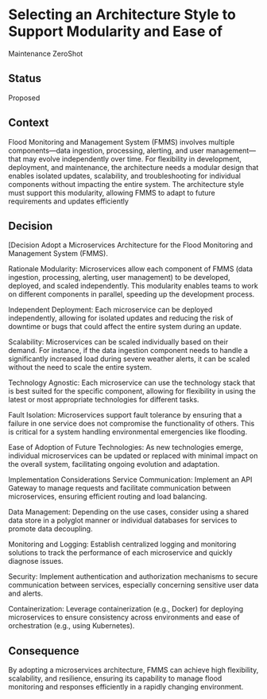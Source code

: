 # Selecting an Architecture Style to Support Modularity and Ease of 
Maintenance ZeroShot

## Status
Proposed

## Context
 Flood Monitoring and Management System (FMMS) involves multiple 
components—data ingestion, processing, alerting, and user management—that may 
evolve independently over time. For flexibility in development, deployment, and 
maintenance, the architecture needs a modular design that enables isolated updates, 
scalability, and troubleshooting for individual components without impacting the entire 
system. The architecture style must support this modularity, allowing FMMS to adapt to 
future requirements and updates efficiently

## Decision

[Decision
Adopt a Microservices Architecture for the Flood Monitoring and Management System (FMMS).

Rationale
Modularity: Microservices allow each component of FMMS (data ingestion, processing, alerting, user management) to be developed, deployed, and scaled independently. This modularity enables teams to work on different components in parallel, speeding up the development process.

Independent Deployment: Each microservice can be deployed independently, allowing for isolated updates and reducing the risk of downtime or bugs that could affect the entire system during an update.

Scalability: Microservices can be scaled individually based on their demand. For instance, if the data ingestion component needs to handle a significantly increased load during severe weather alerts, it can be scaled without the need to scale the entire system.

Technology Agnostic: Each microservice can use the technology stack that is best suited for the specific component, allowing for flexibility in using the latest or most appropriate technologies for different tasks.

Fault Isolation: Microservices support fault tolerance by ensuring that a failure in one service does not compromise the functionality of others. This is critical for a system handling environmental emergencies like flooding.

Ease of Adoption of Future Technologies: As new technologies emerge, individual microservices can be updated or replaced with minimal impact on the overall system, facilitating ongoing evolution and adaptation.

Implementation Considerations
Service Communication: Implement an API Gateway to manage requests and facilitate communication between microservices, ensuring efficient routing and load balancing.

Data Management: Depending on the use cases, consider using a shared data store in a polyglot manner or individual databases for services to promote data decoupling.

Monitoring and Logging: Establish centralized logging and monitoring solutions to track the performance of each microservice and quickly diagnose issues.

Security: Implement authentication and authorization mechanisms to secure communication between services, especially concerning sensitive user data and alerts.

Containerization: Leverage containerization (e.g., Docker) for deploying microservices to ensure consistency across environments and ease of orchestration (e.g., using Kubernetes).


## Consequence 

By adopting a microservices architecture, FMMS can achieve high flexibility, scalability, and resilience, ensuring its capability to manage flood monitoring and responses efficiently in a rapidly changing environment.


